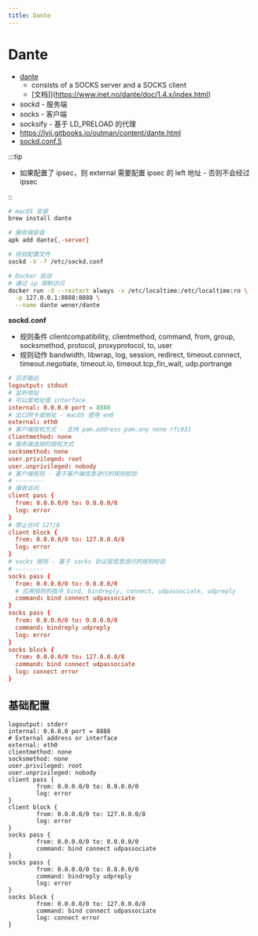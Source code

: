 ```yaml
---
title: Dante
---
```


# Dante

- [dante](http://www.inet.no/dante/)
  - consists of a SOCKS server and a SOCKS client
  - [文档]](https://www.inet.no/dante/doc/1.4.x/index.html)
- sockd - 服务端
- socks - 客户端
- socksify - 基于 LD_PRELOAD 的代理
- https://lvii.gitbooks.io/outman/content/dante.html
- [sockd.conf.5](https://www.inet.no/dante/doc/1.4.x/sockd.conf.5.html)

:::tip

- 如果配置了 ipsec，则 external 需要配置 ipsec 的 left 地址 - 否则不会经过 ipsec

::

```bash
# macOS 安装
brew install dante

# 服务端安装
apk add dante{,-server}

# 校验配置文件
sockd -V -f /etc/sockd.conf

# Docker 启动
# 通过 ip 限制访问
docker run -d --restart always -v /etc/localtime:/etc/localtime:ro \
  -p 127.0.0.1:8888:8888 \
  --name dante wener/dante
```

**sockd.conf**

- 规则条件 clientcompatibility, clientmethod, command, from, group, socksmethod, protocol, proxyprotocol, to, user
- 规则动作 bandwidth, libwrap, log, session, redirect, timeout.connect, timeout.negotiate, timeout.io, timeout.tcp_fin_wait, udp.portrange

```conf
# 日志输出
logoutput: stdout
# 监听地址
# 可以是地址或 interface
internal: 0.0.0.0 port = 8888
# 出口网卡或地址 - macOS 使用 en0
external: eth0
# 客户端授权方式 - 支持 pam.address pam.any none rfc931
clientmethod: none
# 服务端选择的授权方式
socksmethod: none
user.privileged: root
user.unprivileged: nobody
# 客户端规则 - 基于客户端信息进行的规则校验
# --------
# 接收访问
client pass {
  from: 0.0.0.0/0 to: 0.0.0.0/0
  log: error
}
# 禁止访问 127/8
client block {
  from: 0.0.0.0/0 to: 127.0.0.0/8
  log: error
}
# socks 规则 - 基于 socks 协议层信息进行的规则校验
# --------
socks pass {
  from: 0.0.0.0/0 to: 0.0.0.0/0
  # 应用规则的指令 bind, bindreply, connect, udpassociate, udpreply
  command: bind connect udpassociate
}
socks pass {
  from: 0.0.0.0/0 to: 0.0.0.0/0
  command: bindreply udpreply
  log: error
}
socks block {
  from: 0.0.0.0/0 to: 127.0.0.0/8
  command: bind connect udpassociate
  log: connect error
}
```

## 基础配置

```pre title="sockd.conf"
logoutput: stderr
internal: 0.0.0.0 port = 8888
# External address or interface
external: eth0
clientmethod: none
socksmethod: none
user.privileged: root
user.unprivileged: nobody
client pass {
        from: 0.0.0.0/0 to: 0.0.0.0/0
        log: error
}
client block {
        from: 0.0.0.0/0 to: 127.0.0.0/8
        log: error
}
socks pass {
        from: 0.0.0.0/0 to: 0.0.0.0/0
        command: bind connect udpassociate
}
socks pass {
        from: 0.0.0.0/0 to: 0.0.0.0/0
        command: bindreply udpreply
        log: error
}
socks block {
        from: 0.0.0.0/0 to: 127.0.0.0/8
        command: bind connect udpassociate
        log: connect error
}
```
